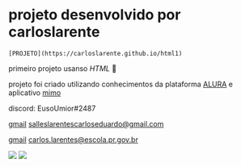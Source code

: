 # projeto desenvolvido por carloslarente

    [PROJETO](https://carloslarente.github.io/html1)
    
primeiro projeto usanso *HTML* 🎊

projeto foi criado utilizando conhecimentos da plataforma [ALURA](https://www.alura.com.br)
e aplicativo [mimo](https://mimo.org)

discord: EusoUmior#2487

[gmail](salleslarentescarloseduardo@gmail.com)   salleslarentescarloseduardo@gmail.com

[gmail](carlos.larentes@escola.pr.gov.br)    carlos.larentes@escola.pr.gov.br


![](https://media.tenor.com/4sg3zc2RXgUAAAAM/jmd-japanese-cars.gif) ![](https://media.tenor.com/oeGuhk0QjN0AAAAM/drift-anim.gif)
